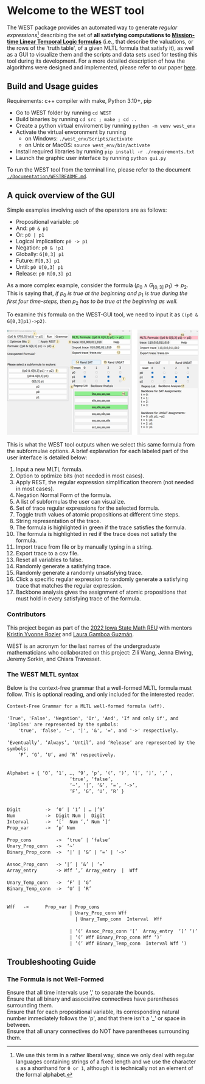 # Welcome to the WEST tool
The WEST package provides an automated way to generate *regular expressions*[^1] describing the set of **all satisfying computations to [Mission-time Linear Temporal Logic formulas](https://link.springer.com/chapter/10.1007/978-3-030-25543-5_1#Sec2)** (i.e., that describe the valuations, or the rows of the 'truth table', of a given MLTL formula that satisfy it), as well as a GUI to visualize them and the scripts and data sets used for testing this tool during its development. For a more detailed description of how the algorithms were designed and implemented, please refer to our paper [here](https://temporallogic.org/research/WEST/WEST_extended.pdf).


## Build and Usage guides

Requirements: c++ compiler with make, Python 3.10+, pip
+ Go to WEST folder by running `cd WEST`
+ Build binaries by running `cd src ; make ; cd ..`
+ Create a python virtual enviroment by running 
`python -m venv west_env`
+ Activate the virtual envoronment by running
    + on Windows: `./west_env/Scripts/activate`
    + on Unix or MacOS: `source west_env/bin/activate`
+ Install required libraries by running `pip install -r ./requirements.txt`
+ Launch the graphic user interface by running `python gui.py`

To run the WEST tool from the terminal line, please refer to the document [`./Documentation/WESTREADME.md`](https://github.com/zwang271/WEST/blob/master/Documentation/WESTREADME.md).

## A quick overview of the GUI
Simple examples involving each of the operators are as follows:
+ Propositional variable: `p0`
+ And: `p0 & p1`
+ Or: `p0 | p1`
+ Logical implication: `p0 -> p1`
+ Negation: `p0 & !p1`
+ Globally: `G[0,3] p1`
+ Future: `F[0,3] p1`
+ Until: `p0 U[0,3] p1`
+ Release: `p0 R[0,3] p1`

As a more complex example, consider the formula $(p_0 \wedge G_{[0,3]}\ p_1) \to p_2$. This is saying that, *if* $p_0$ *is true at the beginning and* $p_1$ *is true during the first four time-steps, then* $p_2$ *has to be true at the beginning as well.* 

To examine this formula on the WEST-GUI tool, we need to input it as `((p0 & G[0,3]p1)->p2)`.

![Input Example GUI](https://github.com/zwang271/WEST/blob/master/Documentation/west_gui.png)

This is what the WEST tool outputs when we select this same formula from the subformulae options.
A brief explanation for each labeled part of the user interface is detailed below: 
1. Input a new MLTL formula.
2. Option to optimize bits (not needed in most cases).
3. Apply REST, the regular expression simplification theorem (not needed in most cases).
4. Negation Normal Form of the formula.
5. A list of subformulas the user can visualize.
6. Set of trace regular expressions for the selected formula.
7. Toggle truth values of atomic propositions at different time steps.
8. String representation of the trace.
9. The formula is highlighted in green if the trace satisfies the formula.
10. The formula is highlighted in red if the trace does not satisfy the formula.
11. Import trace from file or by manually typing in a string.
12. Export trace to a csv file.
13. Reset all variables to false.
14. Randomly generate a satisfying trace.
15. Randomly generate a randomly unsatisfying trace.
16. Click a specific regular expression to randomly generate a satisfying trace that matches the regular expression.
17. Backbone analysis gives the assignment of atomic propositions that must hold in every satisfying
trace of the formula. 

### Contributors
This project began as part of the [2022 Iowa State Math REU](https://reu.math.iastate.edu/projects.html#ROZIER) with mentors [Kristin Yvonne Rozier](https://www.aere.iastate.edu/kyrozier/) and [Laura Gamboa Guzmán](https://sites.google.com/view/lpgamboa/home).

WEST is an acronym for the last names of the undergraduate mathematicians who collaborated on this project: Zili Wang, Jenna Elwing, Jeremy Sorkin, and Chiara Travesset.

[^1]: We use this term in a rather liberal way, since we only deal with regular languages containing strings of a fixed length and we use the character `s` as a shorthand for `0 or 1`, although it is technically not an element of the formal alphabet. 


### The WEST MLTL syntax

Below is the context-free grammar that a well-formed MLTL formula must follow. This is optional reading, and only included for the interested reader.
```
Context-Free Grammar for a MLTL well-formed formula (wff).

'True', 'False', 'Negation', 'Or', 'And', 'If and only if', and 'Implies' are represented by the symbols:
    'true', 'false', '~', '|', '&', '=', and '->' respectively.
    
‘Eventually’, ‘Always’, ‘Until’, and ‘Release’ are represented by the symbols:
    ‘F’, ‘G’, ‘U’, and ‘R’ respectively.


Alphabet = { ‘0’, ‘1’, …, ‘9’, ‘p’, ‘(‘, ‘)’, ‘[’, ‘]’, ‘,’ ,
                       ‘true’, ‘false’,                
                       ‘~’, ‘|’, ‘&’, ‘=’, ‘->’, 
                       ‘F’, ‘G’, ‘U’, ‘R’ }


Digit         ->  ‘0’ | ‘1’ | … |’9’
Num           ->  Digit Num |  Digit
Interval      ->  ‘[’  Num ‘,’ Num ‘]’  
Prop_var      ->  ‘p’ Num

Prop_cons         ->  ‘true’ | ‘false’
Unary_Prop_conn   ->  ‘~’
Binary_Prop_conn  ->  ‘|’ | ‘&’ | ‘=’ | ‘->’

Assoc_Prop_conn   -> ‘|’ | ‘&’ | ‘=’
Array_entry       -> Wff ‘,’ Array_entry  |  Wff 

Unary_Temp_conn   ->  ‘F’ | ‘G’
Binary_Temp_conn  ->  ‘U’ | ‘R’


Wff   ->      Prop_var | Prop_cons
                       | Unary_Prop_conn Wff
	                     | Unary_Temp_conn  Interval  Wff
	            
                       | ‘(‘ Assoc_Prop_conn ‘[‘  Array_entry  ‘]’ ‘)’
                       | ‘(‘ Wff Binary_Prop_conn Wff ‘)’
                       | ‘(‘ Wff Binary_Temp_conn  Interval Wff ‘)    

```

## Troubleshooting Guide

### The Formula is not Well-Formed
Ensure that all time intervals use ',' to separate the bounds.  <br />
Ensure that all binary and associative connectives have parentheses surrounding them.  <br />
Ensure that for each propositional variable, its corresponding natural number immediately follows the 'p', and that there isn't a '_' or space in between.  <br />
Ensure that all unary connectives do NOT have parentheses surrounding them.

